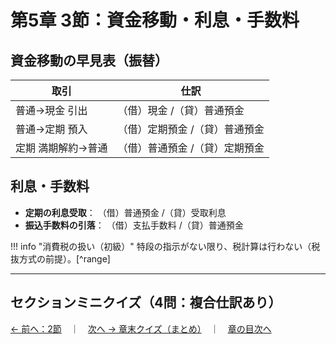# 第5章 3節：資金移動・利息・手数料

## 資金移動の早見表（振替）

| 取引               | 仕訳                           |
| ------------------ | ------------------------------ |
| 普通→現金 引出     | （借）現金 /（貸）普通預金     |
| 普通→定期 預入     | （借）定期預金 /（貸）普通預金 |
| 定期 満期解約→普通 | （借）普通預金 /（貸）定期預金 |

## 利息・手数料

- **定期の利息受取**： （借）普通預金 /（貸）受取利息
- **振込手数料の引落**： （借）支払手数料 /（貸）普通預金

!!! info "消費税の扱い（初級）"
特段の指示がない限り、税計算は行わない（税抜方式の前提）。[^range]

---

## セクションミニクイズ（4問：複合仕訳あり）

<div id="quiz-ch05-sec3"
     data-quiz-src="../quizzes/ch05-sec3.json"
     data-quiz-id="ch05-sec3"
     data-accounts-src="../assets/data/accounts.ch05.json"></div>

[← 前へ：2節](02-patterns.md)　｜　[次へ → 章末クイズ（まとめ）](99-quiz.md)　｜　[章の目次へ](index.md)
